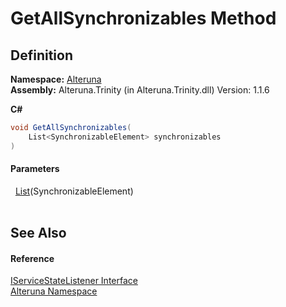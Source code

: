 # GetAllSynchronizables Method




## Definition
**Namespace:** <a href="N_Alteruna">Alteruna</a>  
**Assembly:** Alteruna.Trinity (in Alteruna.Trinity.dll) Version: 1.1.6

**C#**
``` C#
void GetAllSynchronizables(
	List<SynchronizableElement> synchronizables
)
```



#### Parameters
<dl><dt>  <a href="https://learn.microsoft.com/dotnet/api/system.collections.generic.list-1" target="_blank" rel="noopener noreferrer">List</a>(SynchronizableElement)</dt><dd> </dd></dl>

## See Also


#### Reference
<a href="T_Alteruna_IServiceStateListener">IServiceStateListener Interface</a>  
<a href="N_Alteruna">Alteruna Namespace</a>  
